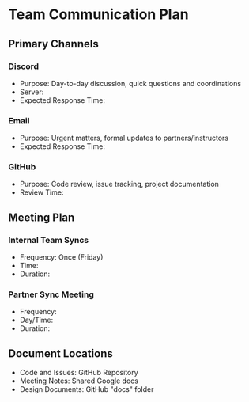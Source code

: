 # Team Communication Plan

## Primary Channels 

### Discord
* Purpose: Day-to-day discussion, quick questions and coordinations
* Server:
* Expected Response Time:

### Email 
* Purpose: Urgent matters, formal updates to partners/instructors
* Expected Response Time:

### GitHub 
* Purpose: Code review, issue tracking, project documentation
* Review Time:

## Meeting Plan

### Internal Team Syncs
* Frequency: Once (Friday)
* Time:
* Duration:

### Partner Sync Meeting
* Frequency:
* Day/Time: 
* Duration:

## Document Locations
* Code and Issues: GitHub Repository
* Meeting Notes: Shared Google docs
* Design Documents: GitHub "docs" folder

  

